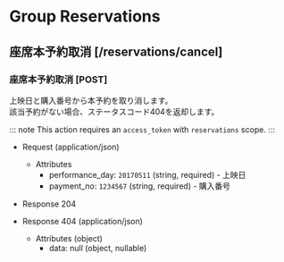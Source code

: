 # Group Reservations

## 座席本予約取消 [/reservations/cancel]

### 座席本予約取消 [POST]
上映日と購入番号から本予約を取り消します。  
該当予約がない場合、ステータスコード404を返却します。

::: note
This action requires an `access_token` with `reservations` scope.
:::

+ Request (application/json)
    + Attributes
        + performance_day: `20170511` (string, required) - 上映日
        + payment_no: `1234567` (string, required) - 購入番号

+ Response 204

+ Response 404 (application/json)
    + Attributes (object)
        + data: null (object, nullable)

<!-- include(../response/400.md) -->
